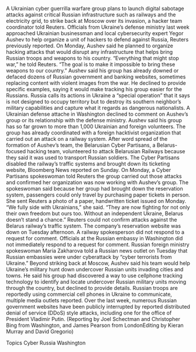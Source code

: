 A Ukrainian cyber guerrilla warfare group plans to launch digital sabotage attacks against critical Russian infrastructure such as railways and the electricity grid, to strike back at Moscow over its invasion, a hacker team coordinator told Reuters.
Officials from Ukraine’s defense ministry last week approached Ukrainian businessman and local cybersecurity expert Yegor Aushev to help organize a unit of hackers to defend against Russia, Reuters previously reported.
On Monday, Aushev said he planned to organize hacking attacks that would disrupt any infrastructure that helps bring Russian troops and weapons to his country.
“Everything that might stop war,” he told Reuters. “The goal is to make it impossible to bring these weapons to our country.”
Aushev said his group has already downed or defaced dozens of Russian government and banking websites, sometimes replacing content with violent images from the war. He declined to provide specific examples, saying it would make tracking his group easier for the Russians.
Russia calls its actions in Ukraine a “special operation” that it says is not designed to occupy territory but to destroy its southern neighbor’s military capabilities and capture what it regards as dangerous nationalists.
A Ukrainian defense attache in Washington declined to comment on Aushev’s group or its relationship with the defense ministry. Aushev said his group has so far grown to more than 1,000 Ukrainian and foreign volunteers.
The group has already coordinated with a foreign hacktivist organization that carried out an attack on a railway system.
After word spread of the formation of Aushev’s team, the Belarusian Cyber Partisans, a Belarus-focused hacking team, volunteered to attack Belarusian Railways because they said it was used to transport Russian soldiers.
The Cyber Partisans disabled the railway’s traffic systems and brought down its ticketing website, Bloomberg News reported on Sunday.
On Monday, a Cyber Partisans spokeswoman told Reuters the group carried out those attacks and confirmed her organization was now working with Aushev’s group.
The spokeswoman said because her group had brought down the reservation system, passengers could only travel by purchasing paper tickets in person. She sent Reuters a photo of a paper, handwritten ticket issued on Monday.
“We fully side with Ukrainians,” she said. “They are now fighting for not only their own freedom but ours too. Without an independent Ukraine, Belarus doesn’t stand a chance.”
Reuters could not confirm attacks against the Belarus railway’s traffic system. The company’s reservation website was down on Tuesday afternoon. A railway spokesperson did not respond to a request for comment.
Officials at the Russian embassy in Washington did not immediately respond to a request for comment.
Russian foreign ministry spokeswoman Maria Zakharova told a Russian news outlet on Tuesday that Russian embassies were under cyberattack by “cyber terrorists from Ukraine.”
Beyond striking back at Moscow, Aushev said his team would help Ukraine’s military hunt down undercover Russian units invading cities and towns.
He said his group had discovered a way to use cellphone tracking technology to identify and locate undercover Russian military units moving through the country, but declined to provide details.
Russian troops are reportedly using commercial cell phones in Ukraine to communicate, multiple media outlets reported.
Over the last week, numerous Russian government websites have been publicly interrupted by reported distributed denial of service (DDoS) style attacks, including one for the office of President Vladimir Putin.
(Reporting by Joel Schectman and Christopher Bing from Washington, and James Pearson from LondonEditing by Kieran Murray and David Gregorio)

Topics
Cyber
Russia
Washington
